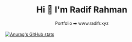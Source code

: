 <h1 align="center">Hi 👋 I'm Radif Rahman</h1>

   <div align="center">
  Portfolio ➡️ www.radifr.xyz
    </div>





[![Anurag's GitHub stats](https://github-readme-stats.vercel.app/api?username=radifical)](https://github.com/anuraghazra/github-readme-stats)
